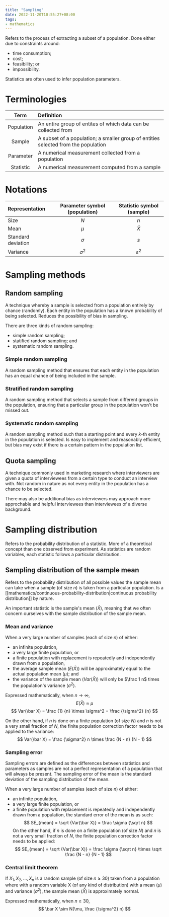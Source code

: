 ```yaml
---
title: "Sampling"
date: 2022-11-20T10:55:27+08:00
tags:
- mathematics
---
```


Refers to the process of extracting a subset of a population. Done either due to constraints around:
- time consumption;
- cost;
- feasibility; or
- impossibility.

Statistics are often used to infer population parameters.

# Terminologies

| Term | Definition |
|:-:|:-|
| Population | An entire group of entites of which data can be collected from |
| Sample | A subset of a population; a smaller group of entities selected from the population |
| Parameter | A numerical measurement collected from a population |
| Statistic | A numerical measurement computed from a sample |

# Notations

| Representation | Parameter symbol (population) | Statistic symbol (sample) |
|:-|:-:|:-:|
| Size | $N$ | $n$ |
| Mean | $\mu$ | $\bar X$ |
| Standard deviation | $\sigma$ | $s$ |
| Variance | $\sigma^2$ | $s^2$ |

# Sampling methods

## Random sampling
A technique whereby a sample is selected from a population entirely by chance (randomly). Each entity in the population has a known probability of being selected. Reduces the possibility of bias in sampling.

There are three kinds of random sampling:
- simple random sampling;
- statified random sampling; and
- systematic random sampling.

### Simple random sampling
A random sampling method that ensures that each entity in the population has an equal chance of being included in the sample.

### Stratified random sampling
A random sampling method that selects a sample from different groups in the population, ensuring that a particular group in the population won't be missed out.

### Systematic random sampling
A random sampling method such that a starting point and every $k$-th entity in the population is selected. Is easy to implement and reasonably efficient, but bias may exist if there is a certain pattern in the population list.

## Quota sampling
A technique commonly used in marketing research where interviewers are given a quota of interviewees from a certain type to conduct an interview with. Not random in nature as not every entity in the population has a chance to be selected.

There may also be additional bias as interviewers may approach more approchable and helpful interviewees than interviewees of a diverse background.

# Sampling distribution

Refers to the probability distribution of a statistic. More of a theoretical concept than one observed from experiment. As statistics are random variables, each statistic follows a particular distribution.

## Sampling distribution of the sample mean
Refers to the probability distribution of all possible values the sample mean can take when a sample (of size $n$) is taken from a particular population. Is a [[mathematics/continuous-probability-distribution|continuous probability distribution]] by nature.

An important statistic is the sample's mean ($\bar X$), meaning that we often concern ourselves with the sample distribution of the sample mean.

### Mean and variance
When a very large number of samples (each of size $n$) of either:
- an infinite population,
- a very large finite population, or
- a finite population with replacement
is repeatedly and independently drawn from a population,
- the average sample mean ($E(\bar X)$) will be approximately equal to the actual population mean ($\mu$); and
- the variance of the sample mean ($Var(\bar X)$) will only be $\frac 1 n$ times the population's variance ($\sigma^2$).

Expressed mathematically, when $n \to \infty$,
$$
E(\bar X) \approx \mu
$$
$$
Var(\bar X) = \frac {1} {n} \times \sigma^2 = \frac {\sigma^2} {n}
$$

On the other hand, if $n$ is done on a finite population (of size $N$) and $n$ is not a very small fraction of $N$, the finite population correction factor needs to be applied to the variance:
$$
Var(\bar X) = \frac {\sigma^2} n \times \frac {N - n} {N - 1}
$$

### Sampling error
Sampling errors are defined as the differences between statistics and parameters as samples are not a perfect representation of a population that will always be present. The sampling error of the mean is the standard deviation of the sampling distribution of the mean.

When a very large number of samples (each of size $n$) of either:
- an infinite population,
- a very large finite population, or
- a finite population with replacement
is repeatedly and independently drawn from a population, the standard error of the mean is as such:
$$
SE_{mean} = \sqrt {Var(\bar X)} = \frac \sigma {\sqrt n}
$$
On the other hand, if $n$ is done on a finite population (of size $N$) and $n$ is not a very small fraction of $N$, the finite population correction factor needs to be applied:
$$
SE_{mean} = \sqrt {Var(\bar X)} = \frac \sigma {\sqrt n} \times \sqrt \frac {N - n} {N - 1}
$$
### Central limit theorem
If $X_1, X_2, ..., X_n$ is a random sample (of size $n \geq 30$) taken from a population where with a random variable X (of any kind of distribution) with a mean ($\mu$) and variance ($\sigma^2$), the sample mean ($\bar X$) is approximately normal.

Expressed mathematically, when $n \geq 30$,
$$
\bar X \sim N(\mu, \frac {\sigma^2} n)
$$
